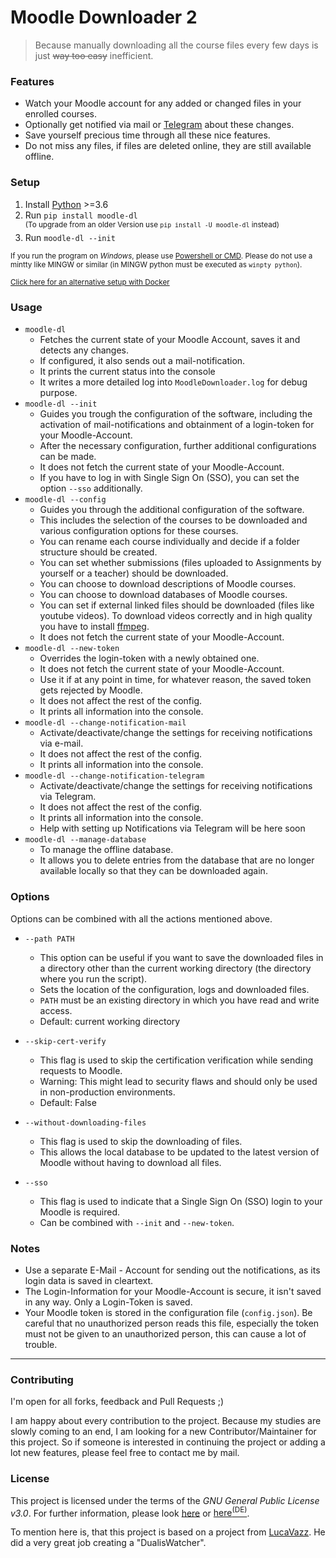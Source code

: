 # Moodle Downloader 2

> Because manually downloading all the course files every few days is just ~~way too easy~~ inefficient.


### Features
- Watch your Moodle account for any added or changed files in your enrolled courses.
- Optionally get notified via mail or [Telegram](https://telegram.org/apps) about these changes.
- Save yourself precious time through all these nice features.
- Do not miss any files, if files are deleted online, they are still available offline.


### Setup
1. Install [Python](https://www.python.org/) >=3.6
2. Run `pip install moodle-dl`  
    <sup>(To upgrade from an older Version use `pip install -U moodle-dl` instead)</sup>
3. Run `moodle-dl --init`  


<sub>If you run the program on *Windows*, please use [Powershell or CMD](https://www.isunshare.com/windows-10/5-ways-to-open-windows-powershell-in-windows-10.html). Please do not use a mintty like MINGW or similar (in MINGW python must be executed as `winpty python`).</sub>

<sup>[Click here for an alternative setup with Docker](https://github.com/C0D3D3V/Moodle-Downloader-2/wiki/Run-with-Docker)</sup>



### Usage
- `moodle-dl`
    - Fetches the current state of your Moodle Account, saves it and detects any changes.
    - If configured, it also sends out a mail-notification.
    - It prints the current status into the console 
	- It writes a more detailed log into `MoodleDownloader.log` for debug purpose.
- `moodle-dl --init`
    - Guides you trough the configuration of the software, including the activation of mail-notifications and obtainment of a login-token for your Moodle-Account.
    - After the necessary configuration, further additional configurations can be made. 
	- It does not fetch the current state of your Moodle-Account.
    - If you have to log in with Single Sign On (SSO), you can set the option `--sso` additionally.
- `moodle-dl --config`
    - Guides you through the additional configuration of the software.
    - This includes the selection of the courses to be downloaded and various configuration options for these courses.
    - You can rename each course individually and decide if a folder structure should be created.
    - You can set whether submissions (files uploaded to Assignments by yourself or a teacher) should be downloaded.
    - You can choose to download descriptions of Moodle courses. 
    - You can choose to download databases of Moodle courses. 
    - You can set if external linked files should be downloaded (files like youtube videos). To download videos correctly and in high quality you have to install [ffmpeg](http://blog.gregzaal.com/how-to-install-ffmpeg-on-windows/).
    - It does not fetch the current state of your Moodle-Account.
- `moodle-dl --new-token`
    - Overrides the login-token with a newly obtained one.
    - It does not fetch the current state of your Moodle-Account.
    - Use it if at any point in time, for whatever reason, the saved token gets rejected by Moodle.
    - It does not affect the rest of the config.
    - It prints all information into the console.
- `moodle-dl --change-notification-mail`
    - Activate/deactivate/change the settings for receiving notifications via e-mail.
    - It does not affect the rest of the config.
    - It prints all information into the console.
- `moodle-dl --change-notification-telegram`
    - Activate/deactivate/change the settings for receiving notifications via Telegram.
    - It does not affect the rest of the config.
    - It prints all information into the console.
    - Help with setting up Notifications via Telegram will be here soon
- `moodle-dl --manage-database`
    - To manage the offline database.
    - It allows you to delete entries from the database that are no longer available locally so that they can be downloaded again.


### Options
Options can be combined with all the actions mentioned above.
- `--path PATH`
    - This option can be useful if you want to save the downloaded files in a directory other than the current working directory (the directory where you run the script). 
    - Sets the location of the configuration, logs and downloaded files. 
    - `PATH` must be an existing directory in which you have read and write access.
    - Default: current working directory

- `--skip-cert-verify`
    - This flag is used to skip the certification verification while sending requests to Moodle.
    - Warning: This might lead to security flaws and should only be used in non-production environments.
    - Default: False

- `--without-downloading-files`
    - This flag is used to skip the downloading of files.
    - This allows the local database to be updated to the latest version of Moodle without having to download all files.

- `--sso`
    - This flag is used to indicate that a Single Sign On (SSO) login to your Moodle is required. 
    - Can be combined with `--init` and `--new-token`.




### Notes
- Use a separate E-Mail - Account for sending out the notifications, as its login data is saved in cleartext.
- The Login-Information for your Moodle-Account is secure, it isn't saved in any way. Only a Login-Token is saved.
- Your Moodle token is stored in the configuration file (`config.json`). Be careful that no unauthorized person reads this file, especially the token must not be given to an unauthorized person, this can cause a lot of trouble.

---


### Contributing
I'm open for all forks, feedback and Pull Requests ;)

I am happy about every contribution to the project. 
Because my studies are slowly coming to an end, I am looking for a new Contributor/Maintainer for this project. So if someone is interested in continuing the project or adding a lot new features, please feel free to contact me by mail. 

### License
This project is licensed under the terms of the *GNU General Public License v3.0*. For further information, please look [here](http://choosealicense.com/licenses/gpl-3.0/) or [here<sup>(DE)</sup>](http://www.gnu.org/licenses/gpl-3.0.de.html).

To mention here is, that this project is based on a project from [LucaVazz](https://github.com/LucaVazz/DualisWatcher). He did a very great job creating a "DualisWatcher".  
